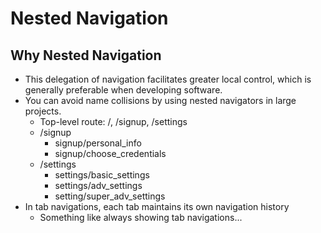 # Nested Navigation 

## Why Nested Navigation
- This delegation of navigation facilitates greater local control, which is generally preferable when developing software.
- You can avoid name collisions by using nested navigators in large projects.
  - Top-level route: /, /signup, /settings
  - /signup
    - signup/personal_info
    - signup/choose_credentials
  - /settings
    - settings/basic_settings
    - settings/adv_settings
    - setting/super_adv_settings
- In tab navigations, each tab maintains its own navigation history
  - Something like always showing tab navigations...


